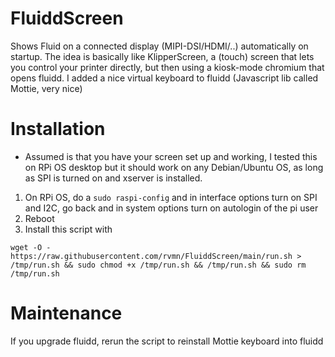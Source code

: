 # FluiddScreen
Shows Fluid on a connected display (MIPI-DSI/HDMI/..) automatically on startup. The idea is basically like KlipperScreen, a (touch) screen that lets you control your printer directly, but then using a kiosk-mode chromium that opens fluidd. I added a nice virtual keyboard to fluidd (Javascript lib called Mottie, very nice)

# Installation
- Assumed is that you have your screen set up and working, I tested this on RPi OS desktop but it should work on any Debian/Ubuntu OS, as long as SPI is turned on and xserver is installed.
1. On RPi OS, do a ```sudo raspi-config``` and in interface options turn on SPI and I2C, go back and in system options turn on autologin of the pi user
2. Reboot
3. Install this script with 

```wget -O - https://raw.githubusercontent.com/rvmn/FluiddScreen/main/run.sh > /tmp/run.sh && sudo chmod +x /tmp/run.sh && /tmp/run.sh && sudo rm /tmp/run.sh```

# Maintenance
If you upgrade fluidd, rerun the script to reinstall Mottie keyboard into fluidd

